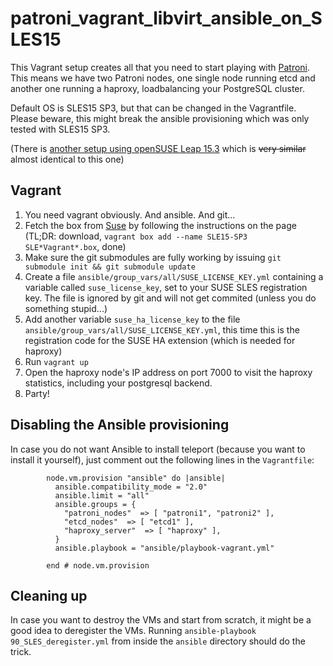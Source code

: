 # patroni_vagrant_libvirt_ansible_on_SLES15

This Vagrant setup creates all that you need to start playing with [Patroni](https://github.com/zalando/patroni/). This means we have two Patroni nodes, one single node running etcd and another one running a haproxy, loadbalancing your PostgreSQL cluster. 

Default OS is SLES15 SP3, but that can be changed in the Vagrantfile. Please beware, this might break the ansible provisioning which was only tested with SLES15 SP3.

(There is [another setup using openSUSE Leap 15.3](https://github.com/johanneskastl/patroni_vagrant_libvirt_ansible_on_openSUSE_Leap15) which is ~~very similar~~ almost identical to this one)

## Vagrant

1. You need vagrant obviously. And ansible. And git...
2. Fetch the box from [Suse](https://www.suse.com/download/sles/) by following the instructions on the page (TL;DR: download, `vagrant box add --name SLE15-SP3 SLE*Vagrant*.box`, done)
3. Make sure the git submodules are fully working by issuing `git submodule init && git submodule update`
4. Create a file `ansible/group_vars/all/SUSE_LICENSE_KEY.yml` containing a variable called `suse_license_key`, set to your SUSE SLES registration key. The file is ignored by git and will not get commited (unless you do something stupid...)
5. Add another variable `suse_ha_license_key` to the file `ansible/group_vars/all/SUSE_LICENSE_KEY.yml`, this time this is the registration code for the SUSE HA extension (which is needed for haproxy)
6. Run `vagrant up`
7. Open the haproxy node's IP address on port 7000 to visit the haproxy statistics, including your postgresql backend.
8. Party!

## Disabling the Ansible provisioning

In case you do not want Ansible to install teleport (because you want to install it yourself), just comment out the following lines in the `Vagrantfile`:
```
        node.vm.provision "ansible" do |ansible|
          ansible.compatibility_mode = "2.0"
          ansible.limit = "all"
          ansible.groups = {
            "patroni_nodes"  => [ "patroni1", "patroni2" ],
            "etcd_nodes"  => [ "etcd1" ],
            "haproxy_server"  => [ "haproxy" ],
          }
          ansible.playbook = "ansible/playbook-vagrant.yml"

        end # node.vm.provision
```

## Cleaning up

In case you want to destroy the VMs and start from scratch, it might be a good idea to deregister the VMs. Running `ansible-playbook 90_SLES_deregister.yml` from inside the `ansible` directory should do the trick.
